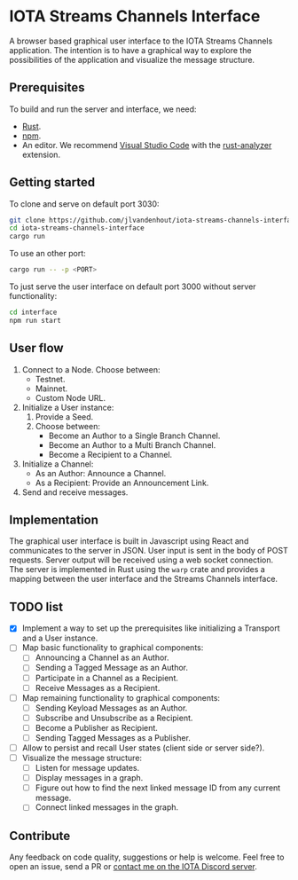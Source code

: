 # IOTA Streams Channels Interface
A browser based graphical user interface to the IOTA Streams Channels application. The intention is to have a graphical way to explore the possibilities of the application and visualize the message structure.

## Prerequisites
To build and run the server and interface, we need:

- [Rust](https://www.rust-lang.org/tools/install).
- [npm](https://www.npmjs.com/get-npm).
- An editor. We recommend [Visual Studio Code](https://code.visualstudio.com/Download) with the [rust-analyzer](https://marketplace.visualstudio.com/items?itemName=matklad.rust-analyzer) extension.

## Getting started
To clone and serve on default port 3030:

```bash
git clone https://github.com/jlvandenhout/iota-streams-channels-interface
cd iota-streams-channels-interface
cargo run
```

To use an other port:

```bash
cargo run -- -p <PORT>
```

To just serve the user interface on default port 3000 without server functionality:

```bash
cd interface
npm run start
```

## User flow
1. Connect to a Node. Choose between:
    - Testnet.
    - Mainnet.
    - Custom Node URL.
2. Initialize a User instance:
    1. Provide a Seed.
    2. Choose between:
        - Become an Author to a Single Branch Channel.
        - Become an Author to a Multi Branch Channel.
        - Become a Recipient to a Channel.
3. Initialize a Channel:
    - As an Author: Announce a Channel.
    - As a Recipient: Provide an Announcement Link.
4. Send and receive messages.

## Implementation
The graphical user interface is built in Javascript using React and communicates to the server in JSON. User input is sent in the body of POST requests. Server output will be received using a web socket connection. The server is implemented in Rust using the `warp` crate and provides a mapping between the user interface and the Streams Channels interface.

## TODO list
- [x] Implement a way to set up the prerequisites like initializing a Transport and a User instance.
- [ ] Map basic functionality to graphical components:
    - [ ] Announcing a Channel as an Author.
    - [ ] Sending a Tagged Message as an Author.
    - [ ] Participate in a Channel as a Recipient.
    - [ ] Receive Messages as a Recipient.
- [ ] Map remaining functionality to graphical components:
    - [ ] Sending Keyload Messages as an Author.
    - [ ] Subscribe and Unsubscribe as a Recipient.
    - [ ] Become a Publisher as Recipient.
    - [ ] Sending Tagged Messages as a Publisher.
- [ ] Allow to persist and recall User states (client side or server side?).
- [ ] Visualize the message structure:
    - [ ] Listen for message updates.
    - [ ] Display messages in a graph.
    - [ ] Figure out how to find the next linked message ID from any current message.
    - [ ] Connect linked messages in the graph.

## Contribute
Any feedback on code quality, suggestions or help is welcome. Feel free to open an issue, send a PR or [contact me on the IOTA Discord server](https://discordapp.com/users/453235678386585601/).